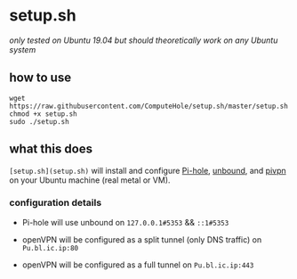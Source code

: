 # setup.sh

*only tested on Ubuntu 19.04 but should theoretically work on any Ubuntu system*

## how to use

```
wget https://raw.githubusercontent.com/ComputeHole/setup.sh/master/setup.sh
chmod +x setup.sh
sudo ./setup.sh
```

## what this does

```[setup.sh](setup.sh)``` will install and configure [Pi-hole](https://pi-hole.net), [unbound](https://nlnetlabs.nl/projects/unbound/about/), and [pivpn](https://pivpn.io) on your Ubuntu machine (real metal or VM).

### configuration details

 * Pi-hole will use unbound on ```127.0.0.1#5353``` && ```::1#5353```
 
 * openVPN will be configured as a split tunnel (only DNS traffic) on ```Pu.bl.ic.ip:80```
 
 * openVPN will be configured as a full tunnel on ```Pu.bl.ic.ip:443```

